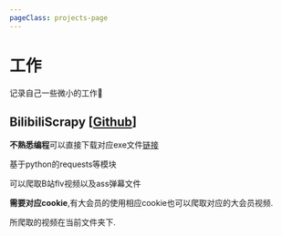 ```yaml
---
pageClass: projects-page
---
```


# 工作

记录自己一些微小的工作:book:

<ProjectCard image="/projects/BilibiliScrapy.png" hideBorder=true>

## BilibiliScrapy [[Github](https://github.com/an-stu/BilibiliScrapy)]

**不熟悉编程**可以直接下载对应exe文件[链接](/~liuzian/files/bilibili\.exe)

基于python的requests等模块

可以爬取B站flv视频以及ass弹幕文件

**需要对应cookie**,有大会员的使用相应cookie也可以爬取对应的大会员视频.

所爬取的视频在当前文件夹下.

</ProjectCard>

<!-- <ProjectCard image="/projects/1.png">

  Harry P., Hermione G., *et al*
  
  **The Making of Harry Potter's Wand**
  
  Harry's wand was broken in 1997, but was repaired by him after the 1998 Battle of Hogwarts. Usually the repair of a wand is impossible, but with the use of the Elder Wand it was achievable.
  
  [[PDF](https://www.google.com)] [[arXiv](https://arxiv.org)] -->

<!-- </ProjectCard> -->



<style lang="stylus">

.projects-page
  background-color #fafbfc

</style>